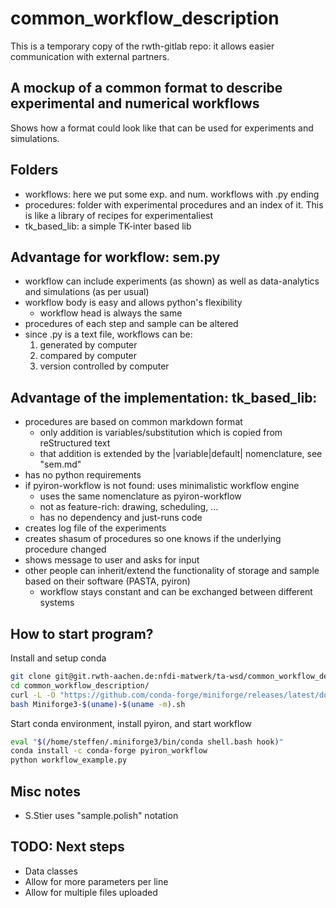 # common_workflow_description
This is a temporary copy of the rwth-gitlab repo: it allows easier communication with external partners.

## A mockup of a common format to describe experimental and numerical workflows

Shows how a format could look like that can be used for experiments and simulations.

## Folders
- workflows: here we put some exp. and num. workflows with .py ending
- procedures: folder with experimental procedures and an index of it. This is like a library of recipes for experimentaliest
- tk_based_lib: a simple TK-inter based lib


## Advantage for workflow: sem.py
- workflow can include experiments (as shown) as well as data-analytics and simulations (as per usual)
- workflow body is easy and allows python's flexibility
  - workflow head is always the same
- procedures of each step and sample can be altered
- since .py is a text file, workflows can be:
  1. generated by computer
  2. compared by computer
  3. version controlled by computer

## Advantage of the implementation: tk_based_lib:
- procedures are based on common markdown format
  - only addition is variables/substitution which is copied from reStructured text
  - that addition is extended by the |variable|default| nomenclature, see "sem.md"
- has no python requirements
- if pyiron-workflow is not found: uses minimalistic workflow engine
  - uses the same nomenclature as pyiron-workflow
  - not as feature-rich: drawing, scheduling, ...
  - has no dependency and just-runs code
- creates log file of the experiments
- creates shasum of procedures so one knows if the underlying procedure changed
- shows message to user and asks for input
- other people can inherit/extend the functionality of storage and sample based on their software (PASTA, pyiron)
  - workflow stays constant and can be exchanged between different systems


## How to start program?
Install and setup conda
``` bash
git clone git@git.rwth-aachen.de:nfdi-matwerk/ta-wsd/common_workflow_description.git
cd common_workflow_description/
curl -L -O "https://github.com/conda-forge/miniforge/releases/latest/download/Miniforge3-$(uname)-$(uname -m).sh"
bash Miniforge3-$(uname)-$(uname -m).sh
```

Start conda environment, install pyiron, and start workflow
``` bash
eval "$(/home/steffen/.miniforge3/bin/conda shell.bash hook)"
conda install -c conda-forge pyiron_workflow
python workflow_example.py
```
## Misc notes
- S.Stier uses "sample.polish" notation

## TODO: Next steps
- Data classes
- Allow for more parameters per line
- Allow for multiple files uploaded
